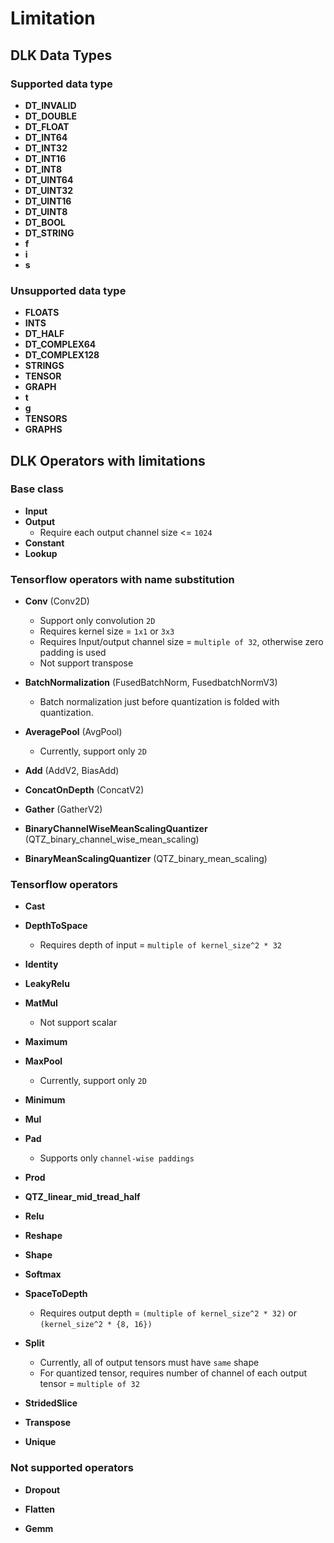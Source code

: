 # Limitation

## DLK Data Types
### Supported data type
 - **DT_INVALID**
 - **DT_DOUBLE**
 - **DT_FLOAT**
 - **DT_INT64**
 - **DT_INT32**
 - **DT_INT16**
 - **DT_INT8**
 - **DT_UINT64**
 - **DT_UINT32**
 - **DT_UINT16**
 - **DT_UINT8**
 - **DT_BOOL**
 - **DT_STRING**
 - **f**
 - **i**
 - **s**
 
### Unsupported data type
 - **FLOATS**
 - **INTS**
 - **DT_HALF**
 - **DT_COMPLEX64**
 - **DT_COMPLEX128**
 - **STRINGS**
 - **TENSOR**
 - **GRAPH**
 - **t**
 - **g**
 - **TENSORS**
 - **GRAPHS**
 
## DLK Operators with limitations
### Base class
 - **Input**
 - **Output**
    - Require each output channel size <= `1024`
 - **Constant**
 - **Lookup** 
### Tensorflow operators with name substitution

 - **Conv** (Conv2D)
    - Support only convolution `2D`
    - Requires kernel size = `1x1` or `3x3`
    - Requires Input/output channel size = `multiple of 32`, otherwise zero padding is used
    - Not support transpose 

 - **BatchNormalization** (FusedBatchNorm, FusedbatchNormV3)
    - Batch normalization just before quantization is folded with quantization.

 - **AveragePool** (AvgPool)
    - Currently, support only `2D`

 - **Add** (AddV2, BiasAdd)
    
 - **ConcatOnDepth** (ConcatV2)
 
 - **Gather** (GatherV2)
 
 - **BinaryChannelWiseMeanScalingQuantizer** (QTZ_binary_channel_wise_mean_scaling)
 
 - **BinaryMeanScalingQuantizer** (QTZ_binary_mean_scaling)
 
### Tensorflow operators
 - **Cast**
 
 - **DepthToSpace**
    - Requires depth of input = `multiple of kernel_size^2 * 32`
 
 - **Identity**
 
 - **LeakyRelu**
 
 - **MatMul**
    - Not support scalar
    
 - **Maximum**
 
 - **MaxPool**
     - Currently, support only `2D`
     
 - **Minimum**
 
 - **Mul**
 
 - **Pad**
    - Supports only `channel-wise paddings`
    
 - **Prod**
 
 - **QTZ_linear_mid_tread_half**
 
 - **Relu**
 
 - **Reshape**
 
 - **Shape**
 
 - **Softmax**
 
 - **SpaceToDepth**
    - Requires output depth = `(multiple of kernel_size^2 * 32)` or `(kernel_size^2 * {8, 16})`
    
 - **Split**
    - Currently, all of output tensors must have `same` shape
    - For quantized tensor, requires number of channel of each output tensor = `multiple of 32`
    
 - **StridedSlice**
 
 - **Transpose**
 
 - **Unique**
 
 ### Not supported operators
  - **Dropout**
 
 - **Flatten**
 
 - **Gemm**